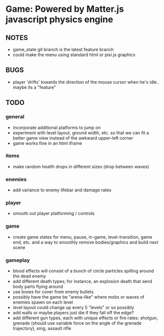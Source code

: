 # Game: Powered by Matter.js javascript physics engine

## NOTES
- game_state git branch is the latest feature branch
- could make the menu using standard html or pixi.js graphics

## BUGS
- player 'drifts' towards the direction of the mouse cursor when he's idle.. maybe its a "feature"

## TODO

### general
- incorporate additional platforms to jump on
- experiment with level layout, ground width, etc. so that we can fit a better game view instead of the awkward upper-left corner
- game works fine in an html iframe

### items
- make random health drops in different sizes (drop between waves)

### enemies
- add variance to enemy lifebar and damage rates

### player
- smooth out player platforming / controls

### game
- create game states for menu, pause, in-game, level-transition, game end, etc. and a way to smoothly remove bodies/graphics and build next scene

### gameplay
- blood effects will consist of a bunch of circle particles spilling around the dead enemy
- add different death types; for instance, an explosion death that send body parts flying around
- use boxes for cover from enemy bullets
- possibly have the game be "arena-like" where mobs or waves of enemies spawn on each level
- level layout could change up every 5 "levels" or so possibly
- add walls or maybe players just die if they fall off the edge?
- add different gun types, each with unique effects or fire rates: shotgun, grenade (should use variable force on the angle of the grenade trajectory), smg, assault rifle
